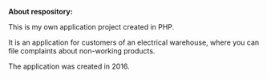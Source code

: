 <b>About respository:</b>

This is my own application project created in PHP.
 
It is an application for customers of an electrical warehouse, 
where you can file complaints about non-working products.


The application was created in 2016.
